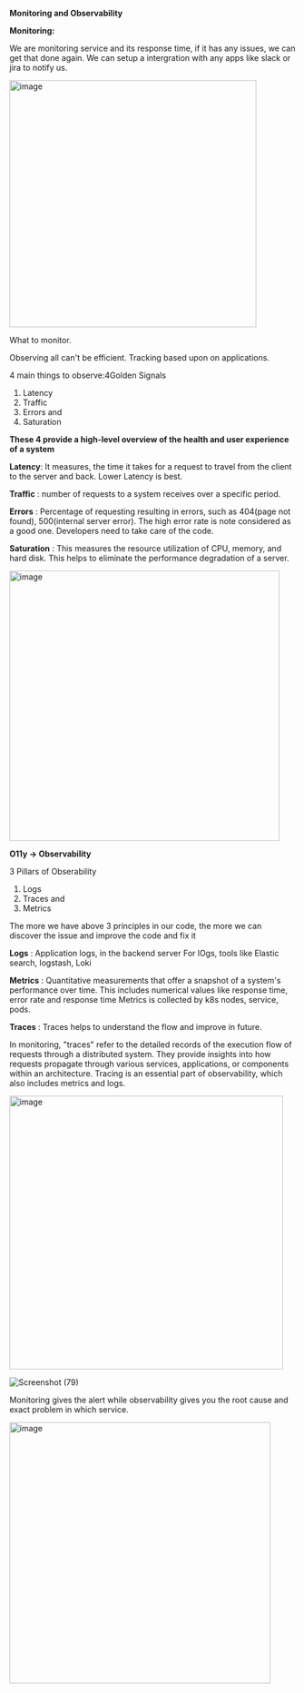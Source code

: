 **Monitoring and Observability**

**Monitoring:**

We are monitoring service and its response time, if it has any issues, we can get that done again. We can setup a intergration with any apps like slack or jira to notify us.


<img width="435" alt="image" src="https://github.com/user-attachments/assets/8af4eb69-ba22-4674-b3cc-a68735fcf577">

What to monitor. 

Observing all can't be efficient. Tracking based upon on applications. 

4 main things to observe:4Golden Signals

1. Latency
2. Traffic
3. Errors and
4. Saturation

**These 4 provide a high-level overview of the health and user experience of a system**
 
**Latency**: It measures, the time it takes for a request to travel from the client to the server and back. Lower Latency is best.

**Traffic** : number of requests to a system receives over a specific period. 

**Errors** : Percentage of requesting resulting in errors, such as 404(page not found), 500(internal server error). The high error rate is note considered as a good one. Developers need to take care of the code.

**Saturation** : This measures the resource utilization of CPU, memory, and hard disk. This helps to eliminate the performance degradation of a server.

<img width="476" alt="image" src="https://github.com/user-attachments/assets/b9802bb3-b37e-4031-a087-6d34e419e2ff">

**O11y -> Observability**

3 Pillars of Obserability

1. Logs
2. Traces and
3. Metrics
   
The more we have above 3 principles in our code, the more we can discover the issue and improve the code and fix it

**Logs** : Application logs, in the backend server  For lOgs, tools like Elastic search, logstash, Loki

**Metrics** : Quantitative measurements that offer a snapshot of a system's performance over time. This includes numerical values like response time, error rate and response time
Metrics is collected by k8s nodes, service, pods.

**Traces** : Traces helps to understand the flow and improve in future.

In monitoring, "traces" refer to the detailed records of the execution flow of requests through a distributed system. They provide insights into how requests propagate through various services, applications, or components within an architecture. Tracing is an essential part of observability, which also includes metrics and logs.

<img width="482" alt="image" src="https://github.com/user-attachments/assets/5099bebc-e84b-4a02-978c-ff42d779f5f9">

  


![Screenshot (79)](https://github.com/user-attachments/assets/e0ad9b35-3fb4-4c6f-b572-96df9b03b2d9)

Monitoring gives the alert while observability gives you the root cause and exact problem in which service.

<img width="460" alt="image" src="https://github.com/user-attachments/assets/476d1f90-efae-4d23-8965-a294a0832e9e">

